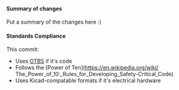  #### Summary of changes    
Put a summary of the changes here :)      
  
#### Standards Compliance          
This commit:     
 - Uses [OTBS](https://en.wikipedia.org/wiki/Indentation_style#1TBS) if it's code
 - Follows the [Power of Ten](https://en.wikipedia.org/wiki/ The_Power_of_10:_Rules_for_Developing_Safety-Critical_Code)
 - Uses Kicad-compatable formats if it's electrical hardware
 
 
